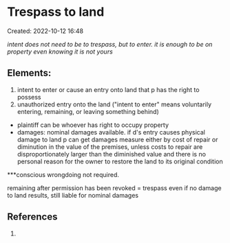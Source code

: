 # Trespass to land
Created: 2022-10-12 16:48

*intent does not need to be to trespass, but to enter. it is enough to be on property even knowing it is not yours*

## Elements:
1. intent to enter or cause an entry onto land that p has the right to possess
2. unauthorized entry onto the land ("intent to enter" means voluntarily entering, remaining, or leaving something behind)
- plaintiff can be whoever has right to occupy property
- damages: nominal damages available. if d's entry causes physical damage to land p can get damages measure either by cost of repair or diminution in the value of the premises, unless costs to repair are disproportionately larger than the diminished value and there is no personal reason for the owner to restore the land to its original condition

***conscious wrongdoing not required.

remaining after permission has been revoked = trespass
even if no damage to land results, still liable for nominal damages

## References

1. 